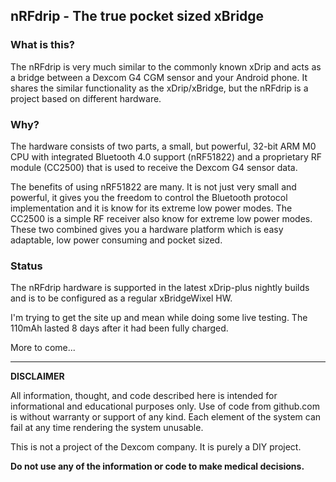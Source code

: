 ## nRFdrip - The true pocket sized xBridge

### What is this?
The nRFdrip is very much similar to the commonly known xDrip and acts as a bridge between a Dexcom G4 CGM sensor and your Android phone. 
It shares the similar functionality as the xDrip/xBridge, but the nRFdrip is a project based on different hardware.

### Why?
The hardware consists of two parts, a small, but powerful, 32-bit ARM M0 CPU with integrated Bluetooth 4.0 support (nRF51822) and a proprietary RF module (CC2500) that is used to receive the Dexcom G4 sensor data.

The benefits of using nRF51822 are many. It is not just very small and powerful, it gives you the freedom to control the Bluetooth protocol implementation and it is know for its extreme low power modes.
The CC2500 is a simple RF receiver also know for extreme low power modes. These two combined gives you a hardware platform which is easy adaptable, low power consuming and pocket sized.

### Status
The nRFdrip hardware is supported in the latest xDrip-plus nightly builds and is to be configured as a regular xBridgeWixel HW.

I'm trying to get the site up and mean while doing some live testing. The 110mAh lasted 8 days after it had been fully charged.

More to come...

------

**DISCLAIMER**

All information, thought, and code described here is intended for informational and educational purposes only. Use of code from github.com is without warranty or support of any kind.
Each element of the system can fail at any time rendering the system unusable.

This is not a project of the Dexcom company. It is purely a DIY project.

**Do not use any of the information or code to make medical decisions.**

